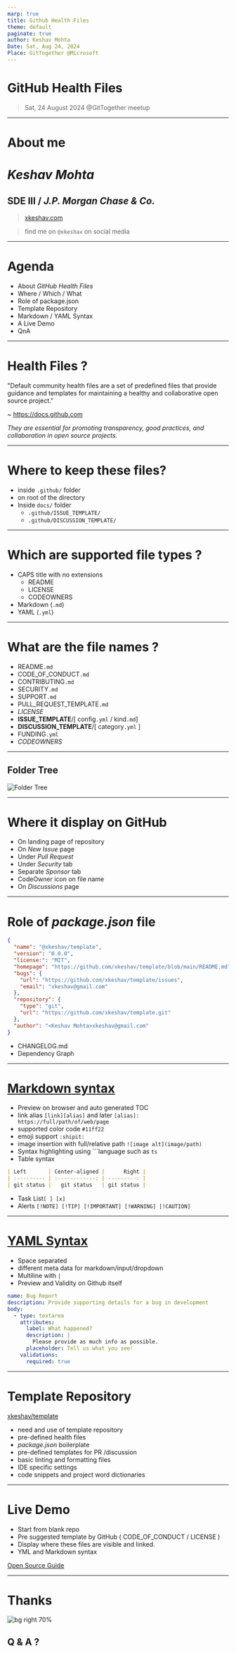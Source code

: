 ```yaml
---
marp: true
title: Github Health Files
theme: default
paginate: true
author: Keshav Mohta
Date: Sat, Aug 24, 2024
Place: GitTogether @Microsoft
---
```


<!-- markdownlint-disable-file MD001 MD041 MD025 MD022 MD033-->

<!-- _backgroundColor: whitesmoke -->
<!--  _paginate: skip -->
<!-- _class: lead  -->

# GitHub Health Files

> Sat, 24 August 2024 @GitTogether meetup

---

# About me

# _Keshav Mohta_

## SDE III / _J.P. Morgan Chase & Co._

> [xkeshav.com][blog]

> find me on `@xkeshav` on social media

---

# Agenda

- About _GitHub Health Files_
- Where / Which / What
- Role of package.json
- Template Repository
- Markdown / YAML Syntax
- A Live Demo
- QnA

---

# Health Files ?

<!-- _backgroundColor: red -->
<!-- _color: yellow -->

"Default community health files are a set of predefined files that provide guidance and templates for maintaining a healthy and collaborative open source project."

~ <https://docs.github.com>

_They are essential for promoting transparency, good practices, and collaboration in open source projects._

---

# **Where** to keep these files?

- inside `.github/` folder
- on root of the directory
- Inside `docs/` folder
  - `.github/ISSUE_TEMPLATE/`
  - `.github/DISCUSSION_TEMPLATE/`

---

# **Which** are supported file types ?

- CAPS title with no extensions
  - README
  - LICENSE
  - CODEOWNERS
- Markdown (`.md`)
- YAML (`.yml`)

---

# **What** are the file names ?

- README`.md`
- CODE_OF_CONDUCT`.md`
- CONTRIBUTING`.md`
- SECURITY`.md`
- SUPPORT`.md`
- PULL_REQUEST_TEMPLATE`.md`
- _LICENSE_
- **ISSUE_TEMPLATE**/[ config`.yml` / kind`.md`]
- **DISCUSSION_TEMPLATE**/[ category`.yml` ]
- FUNDING`.yml`
- _CODEOWNERS_

---

## Folder Tree

![Folder Tree](../public/assets/images/health-files.png)

---

# **Where** it display on GitHub

- On landing page of repository
- On _New Issue_ page
- Under _Pull Request_
- Under _Security_ tab
- Separate _Sponsor_ tab
- CodeOwner icon on file name
- On _Discussions_ page

---

# Role of _package.json_ file

```json name="package.json"
{
  "name": "@xkeshav/template",
  "version": "0.0.0",
  "license:": "MIT",
  "homepage": "https://github.com/xkeshav/template/blob/main/README.md",
  "bugs": {
    "url": "https://github.com/xkeshav/template/issues",
    "email": "xkeshav@gmail.com"
  },
  "repository": {
    "type": "git",
    "url": "https://github.com/xkeshav/template.git"
  },
  "author": "<Keshav Mohta>xkeshav@gmail.com"
}
```

- CHANGELOG.md
- Dependency Graph

---

# [**Markdown** syntax][markdown]

- Preview on browser and auto generated TOC
- link alias `[link][alias]` and later `[alias]: https://full/path/of/web/page`
- supported color code `#11ff22`
- emoji support `:shipit:`
- image insertion with full/relative path `![image alt](image/path)`
- Syntax highlighting using \`\`\`language such as `ts`
- Table syntax

```md
| Left       | Center-aligned |      Right |
| :--------- | :------------: | ---------: |
| git status |   git status   | git status |
```

- Task List`[ ] [x]`
- Alerts `[!NOTE] [!TIP] [!IMPORTANT] [!WARNING] [!CAUTION]`

---

# [**YAML** Syntax][yaml]

- Space separated
- different meta data for markdown/input/dropdown
- Multiline with `|`
- Preview and Validity on Github itself

```yaml
name: Bug Report
description: Provide supporting details for a bug in development
body:
  - type: textarea
    attributes:
      label: What happened?
      description: |
        Please provide as much info as possible.
      placeholder: Tell us what you see!
    validations:
      required: true
```

---

# Template Repository

[xkeshav/template](http://www.github.com/xkeshav/template)

- need and use of template repository
- pre-defined health files
- _package.json_ boilerplate
- pre-defined templates for PR /discussion
- basic linting and formatting files
- IDE specific settings
- code snippets and project word dictionaries

---

# Live Demo

- Start from blank repo
- Pre suggested template by GitHub ( CODE_OF_CONDUCT / LICENSE )
- Display where these files are visible and linked.
- YML and Markdown syntax

[Open Source Guide][open-source]

---

<!-- _backgroundColor: white -->
<!-- _class: lead  -->

# Thanks

![bg right 70%](../public/assets/images/portfolio_qr.png)

## Q & A ?

<!-- Reference -->

[blog]: https://www.xkeshav.com
[open-source]: https://opensource.guide/starting-a-project/
[markdown]: https://docs.github.com/en/get-started/writing-on-github/getting-started-with-writing-and-formatting-on-github/basic-writing-and-formatting-syntax
[yaml]: https://learnxinyminutes.com/docs/yaml/
